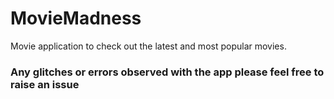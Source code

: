 # MovieMadness
Movie application to check out the latest and most popular movies. 

### Any glitches or errors observed  with the app please feel free to raise an issue
